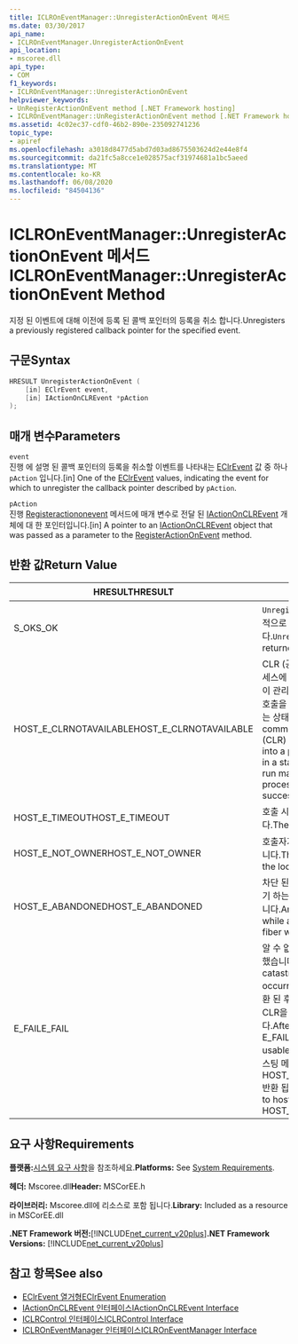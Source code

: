 ```yaml
---
title: ICLROnEventManager::UnregisterActionOnEvent 메서드
ms.date: 03/30/2017
api_name:
- ICLROnEventManager.UnregisterActionOnEvent
api_location:
- mscoree.dll
api_type:
- COM
f1_keywords:
- ICLROnEventManager::UnregisterActionOnEvent
helpviewer_keywords:
- UnRegisterActionOnEvent method [.NET Framework hosting]
- ICLROnEventManager::UnRegisterActionOnEvent method [.NET Framework hosting]
ms.assetid: 4c02ec37-cdf0-46b2-890e-235092741236
topic_type:
- apiref
ms.openlocfilehash: a3018d8477d5abd7d03ad8675503624d2e44e8f4
ms.sourcegitcommit: da21fc5a8cce1e028575acf31974681a1bc5aeed
ms.translationtype: MT
ms.contentlocale: ko-KR
ms.lasthandoff: 06/08/2020
ms.locfileid: "84504136"
---
```

# <a name="iclroneventmanagerunregisteractiononevent-method"></a><span data-ttu-id="bb522-102">ICLROnEventManager::UnregisterActionOnEvent 메서드</span><span class="sxs-lookup"><span data-stu-id="bb522-102">ICLROnEventManager::UnregisterActionOnEvent Method</span></span>
<span data-ttu-id="bb522-103">지정 된 이벤트에 대해 이전에 등록 된 콜백 포인터의 등록을 취소 합니다.</span><span class="sxs-lookup"><span data-stu-id="bb522-103">Unregisters a previously registered callback pointer for the specified event.</span></span>  
  
## <a name="syntax"></a><span data-ttu-id="bb522-104">구문</span><span class="sxs-lookup"><span data-stu-id="bb522-104">Syntax</span></span>  
  
```cpp  
HRESULT UnregisterActionOnEvent (  
    [in] EClrEvent event,  
    [in] IActionOnCLREvent *pAction  
);  
```  
  
## <a name="parameters"></a><span data-ttu-id="bb522-105">매개 변수</span><span class="sxs-lookup"><span data-stu-id="bb522-105">Parameters</span></span>  
 `event`  
 <span data-ttu-id="bb522-106">진행 에 설명 된 콜백 포인터의 등록을 취소할 이벤트를 나타내는 [EClrEvent](eclrevent-enumeration.md) 값 중 하나 `pAction` 입니다.</span><span class="sxs-lookup"><span data-stu-id="bb522-106">[in] One of the [EClrEvent](eclrevent-enumeration.md) values, indicating the event for which to unregister the callback pointer described by `pAction`.</span></span>  
  
 `pAction`  
 <span data-ttu-id="bb522-107">진행 [Registeractiononevent](iclroneventmanager-registeractiononevent-method.md) 메서드에 매개 변수로 전달 된 [IActionOnCLREvent](iactiononclrevent-interface.md) 개체에 대 한 포인터입니다.</span><span class="sxs-lookup"><span data-stu-id="bb522-107">[in] A pointer to an [IActionOnCLREvent](iactiononclrevent-interface.md) object that was passed as a parameter to the [RegisterActionOnEvent](iclroneventmanager-registeractiononevent-method.md) method.</span></span>  
  
## <a name="return-value"></a><span data-ttu-id="bb522-108">반환 값</span><span class="sxs-lookup"><span data-stu-id="bb522-108">Return Value</span></span>  
  
|<span data-ttu-id="bb522-109">HRESULT</span><span class="sxs-lookup"><span data-stu-id="bb522-109">HRESULT</span></span>|<span data-ttu-id="bb522-110">설명</span><span class="sxs-lookup"><span data-stu-id="bb522-110">Description</span></span>|  
|-------------|-----------------|  
|<span data-ttu-id="bb522-111">S_OK</span><span class="sxs-lookup"><span data-stu-id="bb522-111">S_OK</span></span>|<span data-ttu-id="bb522-112">`UnregisterActionOnEvent`성공적으로 반환 되었습니다.</span><span class="sxs-lookup"><span data-stu-id="bb522-112">`UnregisterActionOnEvent` returned successfully.</span></span>|  
|<span data-ttu-id="bb522-113">HOST_E_CLRNOTAVAILABLE</span><span class="sxs-lookup"><span data-stu-id="bb522-113">HOST_E_CLRNOTAVAILABLE</span></span>|<span data-ttu-id="bb522-114">CLR (공용 언어 런타임)이 프로세스에 로드 되지 않았거나 CLR이 관리 코드를 실행할 수 없거나 호출을 성공적으로 처리할 수 없는 상태에 있습니다.</span><span class="sxs-lookup"><span data-stu-id="bb522-114">The common language runtime (CLR) has not been loaded into a process, or the CLR is in a state in which it cannot run managed code or process the call successfully.</span></span>|  
|<span data-ttu-id="bb522-115">HOST_E_TIMEOUT</span><span class="sxs-lookup"><span data-stu-id="bb522-115">HOST_E_TIMEOUT</span></span>|<span data-ttu-id="bb522-116">호출 시간이 초과 되었습니다.</span><span class="sxs-lookup"><span data-stu-id="bb522-116">The call timed out.</span></span>|  
|<span data-ttu-id="bb522-117">HOST_E_NOT_OWNER</span><span class="sxs-lookup"><span data-stu-id="bb522-117">HOST_E_NOT_OWNER</span></span>|<span data-ttu-id="bb522-118">호출자가 잠금을 소유 하지 않습니다.</span><span class="sxs-lookup"><span data-stu-id="bb522-118">The caller does not own the lock.</span></span>|  
|<span data-ttu-id="bb522-119">HOST_E_ABANDONED</span><span class="sxs-lookup"><span data-stu-id="bb522-119">HOST_E_ABANDONED</span></span>|<span data-ttu-id="bb522-120">차단 된 스레드나 파이버에서 대기 하는 동안 이벤트를 취소 했습니다.</span><span class="sxs-lookup"><span data-stu-id="bb522-120">An event was canceled while a blocked thread or fiber was waiting on it.</span></span>|  
|<span data-ttu-id="bb522-121">E_FAIL</span><span class="sxs-lookup"><span data-stu-id="bb522-121">E_FAIL</span></span>|<span data-ttu-id="bb522-122">알 수 없는 치명적인 오류가 발생 했습니다.</span><span class="sxs-lookup"><span data-stu-id="bb522-122">An unknown catastrophic failure occurred.</span></span> <span data-ttu-id="bb522-123">메서드가 E_FAIL 반환 된 후에는 프로세스 내에서 CLR을 더 이상 사용할 수 없습니다.</span><span class="sxs-lookup"><span data-stu-id="bb522-123">After a method returns E_FAIL, the CLR is no longer usable within the process.</span></span> <span data-ttu-id="bb522-124">호스팅 메서드를 이후에 호출 하면 HOST_E_CLRNOTAVAILABLE 반환 됩니다.</span><span class="sxs-lookup"><span data-stu-id="bb522-124">Subsequent calls to hosting methods return HOST_E_CLRNOTAVAILABLE.</span></span>|  
  
## <a name="requirements"></a><span data-ttu-id="bb522-125">요구 사항</span><span class="sxs-lookup"><span data-stu-id="bb522-125">Requirements</span></span>  
 <span data-ttu-id="bb522-126">**플랫폼:**[시스템 요구 사항](../../get-started/system-requirements.md)을 참조하세요.</span><span class="sxs-lookup"><span data-stu-id="bb522-126">**Platforms:** See [System Requirements](../../get-started/system-requirements.md).</span></span>  
  
 <span data-ttu-id="bb522-127">**헤더:** Mscoree.dll</span><span class="sxs-lookup"><span data-stu-id="bb522-127">**Header:** MSCorEE.h</span></span>  
  
 <span data-ttu-id="bb522-128">**라이브러리:** Mscoree.dll에 리소스로 포함 됩니다.</span><span class="sxs-lookup"><span data-stu-id="bb522-128">**Library:** Included as a resource in MSCorEE.dll</span></span>  
  
 <span data-ttu-id="bb522-129">**.NET Framework 버전:**[!INCLUDE[net_current_v20plus](../../../../includes/net-current-v20plus-md.md)]</span><span class="sxs-lookup"><span data-stu-id="bb522-129">**.NET Framework Versions:** [!INCLUDE[net_current_v20plus](../../../../includes/net-current-v20plus-md.md)]</span></span>  
  
## <a name="see-also"></a><span data-ttu-id="bb522-130">참고 항목</span><span class="sxs-lookup"><span data-stu-id="bb522-130">See also</span></span>

- [<span data-ttu-id="bb522-131">EClrEvent 열거형</span><span class="sxs-lookup"><span data-stu-id="bb522-131">EClrEvent Enumeration</span></span>](eclrevent-enumeration.md)
- [<span data-ttu-id="bb522-132">IActionOnCLREvent 인터페이스</span><span class="sxs-lookup"><span data-stu-id="bb522-132">IActionOnCLREvent Interface</span></span>](iactiononclrevent-interface.md)
- [<span data-ttu-id="bb522-133">ICLRControl 인터페이스</span><span class="sxs-lookup"><span data-stu-id="bb522-133">ICLRControl Interface</span></span>](iclrcontrol-interface.md)
- [<span data-ttu-id="bb522-134">ICLROnEventManager 인터페이스</span><span class="sxs-lookup"><span data-stu-id="bb522-134">ICLROnEventManager Interface</span></span>](iclroneventmanager-interface.md)
